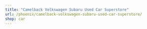 ```yaml
---
title: "Camelback Volkswagen Subaru Used Car Superstore"
url: /phoenix/camelback-volkswagen-subaru-used-car-superstore/
shop: car
---
```

